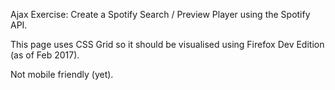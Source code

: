 Ajax Exercise: Create a Spotify Search / Preview Player using the Spotify API.

This page uses CSS Grid so it should be visualised using Firefox Dev Edition (as of Feb 2017).

Not mobile friendly (yet).

